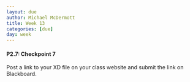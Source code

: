 ```yaml
---
layout: due
author: Michael McDermott
title: Week 13
categories: [due]
day: week
---
```

#### P2.7: Checkpoint 7
Post a link to your XD file on your class website and submit the link on Blackboard.
